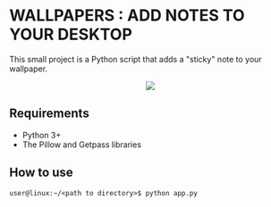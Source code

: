 # WALLPAPERS : ADD NOTES TO YOUR DESKTOP

This small project is a Python script that adds a "sticky" note to your wallpaper.

<p align="center">
	<img src=demo.png />
</p>

## Requirements
- Python 3+
- The Pillow and Getpass libraries

## How to use
```console
user@linux:~/<path to directory>$ python app.py
```
